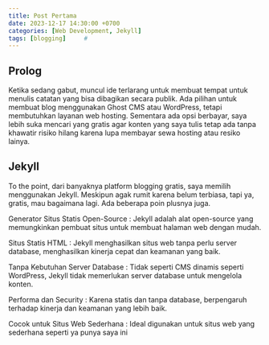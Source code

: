 ```yaml
---
title: Post Pertama
date: 2023-12-17 14:30:00 +0700
categories: [Web Development, Jekyll]
tags: [blogging]     #
---
```


## Prolog
Ketika sedang gabut, muncul ide terlarang untuk membuat tempat untuk menulis catatan yang bisa dibagikan secara publik. Ada pilihan untuk membuat blog menggunakan Ghost CMS atau WordPress, tetapi membutuhkan layanan web hosting. Sementara ada opsi berbayar, saya lebih suka mencari yang gratis agar konten yang saya tulis tetap ada tanpa khawatir risiko hilang karena lupa membayar sewa hosting atau resiko lainya.

## Jekyll
To the point, dari banyaknya platform blogging gratis, saya memilih menggunakan Jekyll. Meskipun agak rumit karena belum terbiasa, tapi ya, gratis, mau bagaimana lagi. Ada beberapa poin plusnya juga.

Generator Situs Statis Open-Source
: Jekyll adalah alat open-source yang memungkinkan pembuat situs untuk membuat halaman web dengan mudah.

Situs Statis HTML
: Jekyll menghasilkan situs web tanpa perlu server database, menghasilkan kinerja cepat dan keamanan yang baik.

Tanpa Kebutuhan Server Database
: Tidak seperti CMS dinamis seperti WordPress, Jekyll tidak memerlukan server database untuk mengelola konten.

Performa dan Security
: Karena statis dan tanpa database, berpengaruh terhadap kinerja dan keamanan yang lebih baik.

Cocok untuk Situs Web Sederhana
: Ideal digunakan untuk situs web yang sederhana seperti ya punya saya ini
